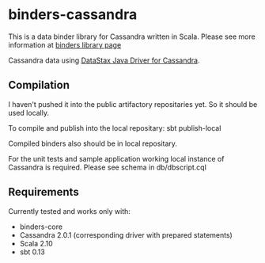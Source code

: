 # binders-cassandra

This is a data binder library for Cassandra written in Scala. Please see more information at [binders library page](/InnovaCo/binders)

Cassandra data using [DataStax Java Driver for Cassandra](https://github.com/datastax/java-driver).

## Compilation    

I haven't pushed it into the public artifactory repositaries yet. So it should be used locally. 

To compile and publish into the local repositary:
sbt publish-local

Compiled binders also should be in local repositary.

For the unit tests and sample application working local instance of Cassandra is required. Please see schema in db/dbscript.cql
    
## Requirements

Currently tested and works only with:

* binders-core
* Cassandra 2.0.1 (corresponding driver with prepared statements)
* Scala 2.10
* sbt 0.13
